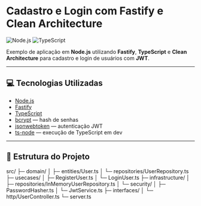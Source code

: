 # Cadastro e Login com Fastify e Clean Architecture

![Node.js](https://img.shields.io/badge/Node.js-339933?logo=node.js&logoColor=white)
![TypeScript](https://img.shields.io/badge/TypeScript-3178C6?logo=typescript&logoColor=white)

Exemplo de aplicação em **Node.js** utilizando **Fastify**, **TypeScript** e **Clean Architecture** para cadastro e login de usuários com **JWT**.

---

## 💻 Tecnologias Utilizadas

- [Node.js](https://nodejs.org/)
- [Fastify](https://www.fastify.io/)
- [TypeScript](https://www.typescriptlang.org/)
- [bcrypt](https://www.npmjs.com/package/bcrypt) — hash de senhas
- [jsonwebtoken](https://www.npmjs.com/package/jsonwebtoken) — autenticação JWT
- [ts-node](https://www.npmjs.com/package/ts-node) — execução de TypeScript em dev

---

## 📂 Estrutura do Projeto

src/
├─ domain/
│ ├─ entities/User.ts
│ └─ repositories/UserRepository.ts
├─ usecases/
│ ├─ RegisterUser.ts
│ └─ LoginUser.ts
├─ infrastructure/
│ ├─ repositories/InMemoryUserRepository.ts
│ └─ security/
│ ├─ PasswordHasher.ts
│ └─ JwtService.ts
├─ interfaces/
│ └─ http/UserController.ts
└─ server.ts